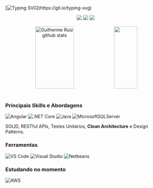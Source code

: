 [![Typing SVG](https://readme-typing-svg.herokuapp.com/?color=444444&size=35&center=true&vCenter=true&width=1000&lines=Olá,+Me+chamo+Guilherme+Ruiz+da+Silva.;Tenho+19+anos+de+idade.+:%29;🎓+Sou+desenvolvedor+de+software.)](https://git.io/typing-svg)

<div align="center">
  <a href="https://github.com/guifami"><img src="https://img.shields.io/badge/GitHub-100000?style=for-the-badge&logo=github&logoColor=white"/></a>
  <a href="https://www.linkedin.com/in/guilherme-ruiz-da-silva-007005228/"><img src="https://img.shields.io/badge/linkedin-%230077B5.svg?style=for-the-badge&logo=linkedin&logoColor=white"/></a>
  <a href="https://www.instagram.com/gui_ruizz/"><img src="https://img.shields.io/badge/Instagram-%23E4405F.svg?style=for-the-badge&logo=Instagram&logoColor=white"/></a>
</div>
<br>
<div align="center">  
  <img width="49%" height="195px" src="https://github-readme-stats.vercel.app/api?username=guifami&show_icons=true&count_private=true&hide_border=true&title_color=ffffff&icon_color=e59f3c&text_color=d3d3d3&bg_color=041e43" alt="Guilherme Ruiz github stats" /> 
  <img width="38%" height="195px" src="https://github-readme-stats.vercel.app/api/top-langs/?username=guifami&layout=compact&hide_border=true&title_color=ffffff&text_color=d3d3d3&bg_color=041e43" />
</div>
<br>

### Principais Skills e Abordagens
![Angular](https://img.shields.io/badge/Angular-DD0031?style=for-the-badge&logo=angular&logoColor=white)
![.NET Core](https://img.shields.io/badge/.NET_Core-512BD4?style=for-the-badge&logo=dotnet&logoColor=white)
![Java](https://img.shields.io/badge/java-%23ED8B00.svg?style=for-the-badge&logo=java&logoColor=white)
![MicrosoftSQLServer](https://img.shields.io/badge/SQL%20Server-CC2927?style=for-the-badge&logo=microsoft%20sql%20server&logoColor=white)

SOLID,
RESTful APIs,
Testes Unitários,
<b>Clean Architecture</b>
e Design Patterns.

### Ferramentas
![VS Code](https://img.shields.io/badge/VSCode-0078D4?style=for-the-badge&logo=visual%20studio%20code&logoColor=white)
![Visual Studio](https://img.shields.io/badge/Visual_Studio-5C2D91?style=for-the-badge&logo=visual%20studio&logoColor=white)
![Netbeans](https://img.shields.io/badge/netbeans-9fbf00?style=for-the-badge&logo=apache%20netbeans%20IDE&logoColor=white)

### Estudando no momento
![AWS](https://img.shields.io/badge/Amazon_AWS-232f3e?style=for-the-badge&logo=amazonaws&logoColor=white)
